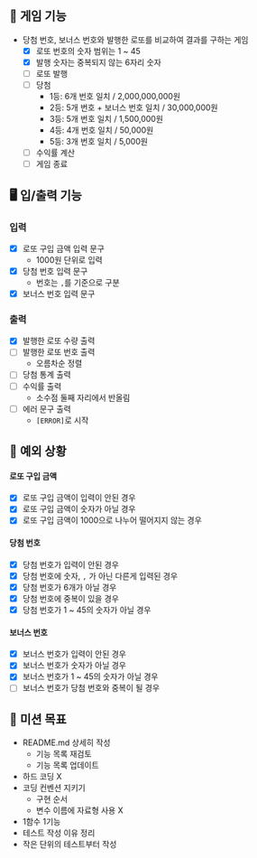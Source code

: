 ## 🎰 게임 기능

- 당첨 번호, 보너스 번호와 발행한 로또를 비교하여 결과를 구하는 게임
    - [x] 로또 번호의 숫자 범위는 1 ~ 45
    - [x] 발행 숫자는 중복되지 않는 6자리 숫자
    - [ ] 로또 발행
    - [ ] 당첨
        - 1등: 6개 번호 일치 / 2,000,000,000원
        - 2등: 5개 번호 + 보너스 번호 일치 / 30,000,000원
        - 3등: 5개 번호 일치 / 1,500,000원
        - 4등: 4개 번호 일치 / 50,000원
        - 5등: 3개 번호 일치 / 5,000원
    - [ ] 수익률 계산
    - [ ] 게임 종료

## 🖥️ 입/출력 기능

### 입력

- [x] 로또 구입 금액 입력 문구
    - 1000원 단위로 입력
- [x] 당첨 번호 입력 문구
    - 번호는 `,`를 기준으로 구분
- [x] 보너스 번호 입력 문구

### 출력

- [x] 발행한 로또 수량 출력
- [ ] 발행한 로또 번호 출력
    - 오름차순 정렬
- [ ] 당첨 통계 출력
- [ ] 수익률 출력
    - 소수점 둘째 자리에서 반올림
- [ ] 에러 문구 출력
    - `[ERROR]`로 시작

## 👾 예외 상황

#### 로또 구입 금액

- [x] 로또 구입 금액이 입력이 안된 경우
- [x] 로또 구입 금액이 숫자가 아닐 경우
- [x] 로또 구입 금액이 1000으로 나누어 떨어지지 않는 경우

#### 당첨 번호

- [x] 당첨 번호가 입력이 안된 경우
- [x] 당첨 번호에 숫자, `,` 가 아닌 다른게 입력된 경우
- [x] 당첨 번호가 6개가 아닐 경우
- [x] 당첨 번호에 중복이 있을 경우
- [x] 당첨 번호가 1 ~ 45의 숫자가 아닐 경우

#### 보너스 번호

- [x] 보너스 번호가 입력이 안된 경우
- [x] 보너스 번호가 숫자가 아닐 경우
- [x] 보너스 번호가 1 ~ 45의 숫자가 아닐 경우
- [ ] 보너스 번호가 당첨 번호와 중복이 될 경우

## 🎯 미션 목표

- README.md 상세히 작성
    - 기능 목록 재검토
    - 기능 목록 업데이트
- 하드 코딩 X
- 코딩 컨벤션 지키기
    - 구현 순서
    - 변수 이름에 자료형 사용 X
- 1함수 1기능
- 테스트 작성 이유 정리
- 작은 단위의 테스트부터 작성
